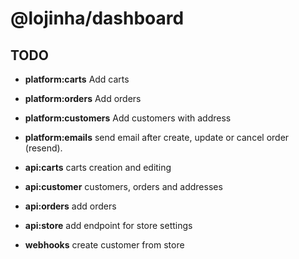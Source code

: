 # @lojinha/dashboard

## TODO

- **platform:carts** Add carts
- **platform:orders** Add orders
- **platform:customers** Add customers with address
- **platform:emails** send email after create, update or cancel order (resend).

- **api:carts** carts creation and editing
- **api:customer** customers, orders and addresses
- **api:orders** add orders

- **api:store** add endpoint for store settings
- **webhooks** create customer from store

